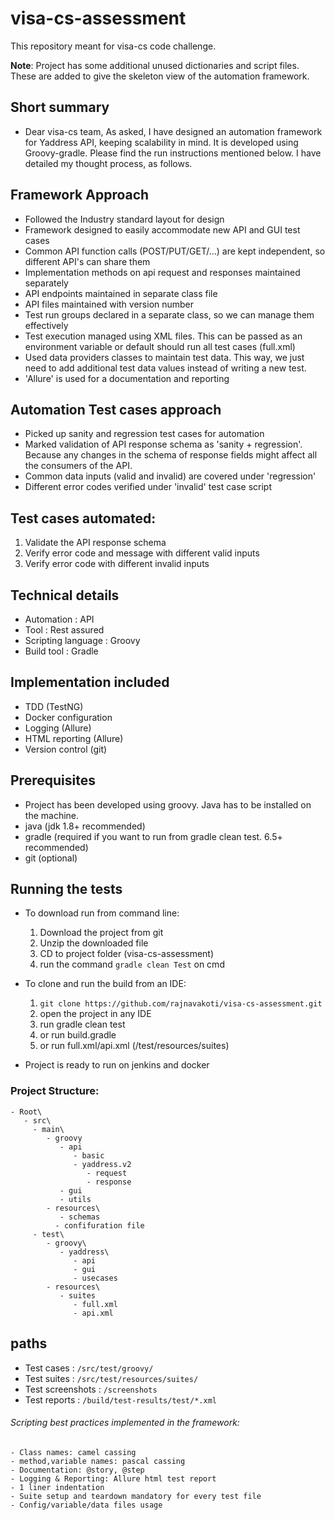 # visa-cs-assessment

This repository meant for visa-cs code challenge.

**Note**: Project has some additional unused dictionaries and script files. These are added to give the skeleton view of the automation framework.

## Short summary
- Dear visa-cs team, 
  As asked, I have designed an automation framework for Yaddress API, keeping scalability in mind.
  It is developed using Groovy-gradle. Please find the run instructions mentioned below.
  I have detailed my thought process, as follows.

## Framework Approach
- Followed the Industry standard layout for design
- Framework designed to easily accommodate new API and GUI test cases
- Common API function calls (POST/PUT/GET/...)  are kept independent, so different API's can share them
- Implementation methods on api request and responses maintained separately
- API endpoints maintained in separate class file
- API files maintained with version number
- Test run groups declared in a separate class, so we can manage them effectively
- Test execution managed using XML files. This can be passed as an environment variable or default should run all test cases (full.xml)
- Used data providers classes to maintain test data. This way, we just need to add additional test data values instead of writing a new test.
- 'Allure' is used for a documentation and reporting

## Automation Test cases approach
- Picked up sanity and regression test cases for automation
- Marked validation of API response schema as 'sanity + regression'. Because any changes in the schema of response fields might affect all the consumers of the API.
- Common data inputs (valid and invalid) are covered under 'regression'
- Different error codes verified under 'invalid' test case script

## Test cases automated:
   1. Validate the API response schema
   2. Verify error code and message with different valid inputs
   3. Verify error code with different invalid inputs

## Technical details

- Automation          : API
- Tool                : Rest assured
- Scripting language  : Groovy
- Build tool          : Gradle

## Implementation included

- TDD (TestNG)
- Docker configuration
- Logging (Allure)
- HTML reporting (Allure)
- Version control (git)

## Prerequisites

- Project has been developed using groovy. Java has to be installed on the machine.
- java (jdk 1.8+ recommended)
- gradle (required if you want to run from gradle clean test. 6.5+ recommended)
- git (optional)

## Running the tests

- To download run from command line:
  1. Download the project from git
  2. Unzip the downloaded file
  3. CD to project folder (visa-cs-assessment)
  4. run the command `gradle clean Test` on cmd
  
- To clone and run the build from an IDE:
  1. `git clone https://github.com/rajnavakoti/visa-cs-assessment.git`
  2. open the project in any IDE
  3. run gradle clean test
  4. or run build.gradle
  5. or run full.xml/api.xml (/test/resources/suites)
  
- Project is ready to run on jenkins and docker


### Project Structure:

    - Root\
       - src\
         - main\
            - groovy
               - api
                  - basic
                  - yaddress.v2
                     - request
                     - response
               - gui
               - utils             
            - resources\
               - schemas
              - confifuration file
         - test\
            - groovy\
               - yaddress\
                  - api
                  - gui
                  - usecases
            - resources\
               - suites
                  - full.xml
                  - api.xml
                  
## paths
 - Test cases       : `/src/test/groovy/`
 - Test suites      : `/src/test/resources/suites/`
 - Test screenshots : `/screenshots`
 - Test reports     : `/build/test-results/test/*.xml`

###### Scripting best practices implemented in the framework:
    - Class names: camel cassing
    - method,variable names: pascal cassing
	- Documentation: @story, @step
	- Logging & Reporting: Allure html test report
	- 1 liner indentation
	- Suite setup and teardown mandatory for every test file
	- Config/variable/data files usage